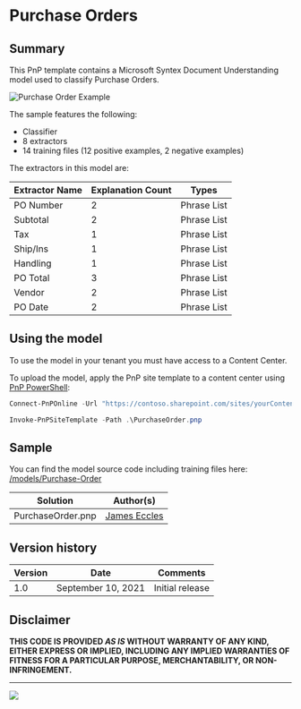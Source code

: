 # Purchase Orders

## Summary

This PnP template contains a Microsoft Syntex Document Understanding model used to classify Purchase Orders.

![Purchase Order Example](assets/training-file-example.png)

The sample features the following:

- Classifier
- 8 extractors
- 14 training files (12 positive examples, 2 negative examples)

The extractors in this model are:

Extractor Name|Explanation Count|Types
--------------|-----------------|-----------------
PO Number|2|Phrase List
Subtotal|2|Phrase List
Tax|1|Phrase List
Ship/Ins|1|Phrase List
Handling|1|Phrase List
PO Total|3|Phrase List
Vendor|2|Phrase List
PO Date|2|Phrase List

## Using the model

To use the model in your tenant you must have access to a Content Center.

To upload the model, apply the PnP site template to a content center using [PnP PowerShell](https://pnp.github.io/powershell/):

```powershell
Connect-PnPOnline -Url "https://contoso.sharepoint.com/sites/yourContentCenter"

Invoke-PnPSiteTemplate -Path .\PurchaseOrder.pnp
```

## Sample

You can find the model source code including training files here: [/models/Purchase-Order](https://github.com/pnp/syntex-samples/tree/main/models/Purchase-Order)

Solution|Author(s)
--------|---------
PurchaseOrder.pnp | [James Eccles](https://github.com/JamesEccles)

## Version history

Version|Date|Comments
-------|----|--------
1.0|September 10, 2021 |Initial release

## Disclaimer

**THIS CODE IS PROVIDED *AS IS* WITHOUT WARRANTY OF ANY KIND, EITHER EXPRESS OR IMPLIED, INCLUDING ANY IMPLIED WARRANTIES OF FITNESS FOR A PARTICULAR PURPOSE, MERCHANTABILITY, OR NON-INFRINGEMENT.**

---
<img src="https://pnptelemetry.azurewebsites.net/syntex-samples/models/Purchase-Order" />
